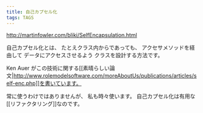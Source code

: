 ```yaml
---
title: 自己カプセル化
tags: TAGS
---
```


http://martinfowler.com/bliki/SelfEncapsulation.html

自己カプセル化とは、
たとえクラス内からであっても、
アクセサメソッドを経由して
データにアクセスさせるよう
クラスを設計する方法です。

Ken Auer がこの技術に関する[[素晴らしい論文|http://www.rolemodelsoftware.com/moreAboutUs/publications/articles/self-enc.php]]を書いています。

常に使うわけではありませんが、
私も時々使います。
自己カプセル化は有用な[[リファクタリング]]なのです。
